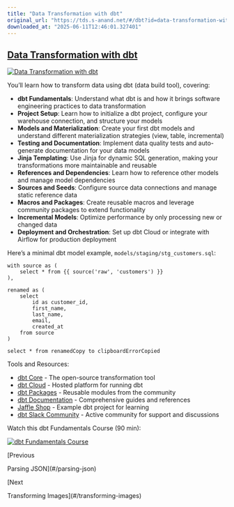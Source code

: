 ```yaml
---
title: "Data Transformation with dbt"
original_url: "https://tds.s-anand.net/#/dbt?id=data-transformation-with-dbt"
downloaded_at: "2025-06-11T12:46:01.327401"
---
```


[Data Transformation with dbt](#/dbt?id=data-transformation-with-dbt)
---------------------------------------------------------------------

[![Data Transformation with dbt](https://i.ytimg.com/vi_webp/5rNquRnNb4E/sddefault.webp)](https://youtu.be/5rNquRnNb4E)

You’ll learn how to transform data using dbt (data build tool), covering:

* **dbt Fundamentals**: Understand what dbt is and how it brings software engineering practices to data transformation
* **Project Setup**: Learn how to initialize a dbt project, configure your warehouse connection, and structure your models
* **Models and Materialization**: Create your first dbt models and understand different materialization strategies (view, table, incremental)
* **Testing and Documentation**: Implement data quality tests and auto-generate documentation for your data models
* **Jinja Templating**: Use Jinja for dynamic SQL generation, making your transformations more maintainable and reusable
* **References and Dependencies**: Learn how to reference other models and manage model dependencies
* **Sources and Seeds**: Configure source data connections and manage static reference data
* **Macros and Packages**: Create reusable macros and leverage community packages to extend functionality
* **Incremental Models**: Optimize performance by only processing new or changed data
* **Deployment and Orchestration**: Set up dbt Cloud or integrate with Airflow for production deployment

Here’s a minimal dbt model example, `models/staging/stg_customers.sql`:

```
with source as (
    select * from {{ source('raw', 'customers') }}
),

renamed as (
    select
        id as customer_id,
        first_name,
        last_name,
        email,
        created_at
    from source
)

select * from renamedCopy to clipboardErrorCopied
```

Tools and Resources:

* [dbt Core](https://github.com/dbt-labs/dbt-core) - The open-source transformation tool
* [dbt Cloud](https://www.getdbt.com/product/dbt-cloud) - Hosted platform for running dbt
* [dbt Packages](https://hub.getdbt.com/) - Reusable modules from the community
* [dbt Documentation](https://docs.getdbt.com/) - Comprehensive guides and references
* [Jaffle Shop](https://github.com/dbt-labs/jaffle_shop) - Example dbt project for learning
* [dbt Slack Community](https://www.getdbt.com/community/) - Active community for support and discussions

Watch this dbt Fundamentals Course (90 min):

[![dbt Fundamentals Course](https://i.ytimg.com/vi_webp/5rNquRnNb4E/sddefault.webp)](https://youtu.be/5rNquRnNb4E)

[Previous

Parsing JSON](#/parsing-json)

[Next

Transforming Images](#/transforming-images)